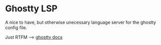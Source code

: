 # Ghostty LSP
A nice to have, but otherwise unecessary language server for the ghostty config file.

Just RTFM --> [ghostty docs](https://ghostty.org/docs)
